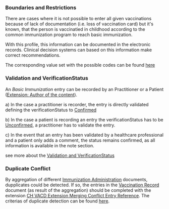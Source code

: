 ### Boundaries and Restrictions

There are cases where it is not possible to enter all given vaccinations because of lack of documentation (i.e. loss of vaccination card) but it's known, that the person is vaccinatied in childhood according to the common immunization program to reach basic immunization.

With this profile, this information can be documented in the electronic records. Clinical decision systems can based on this information make correct recommendations.

The corresponding value set with the possible codes can be found [here](ValueSet-ch-vacd-basic-immunization-vs.html)


### Validation and VerificationStatus

An *Basic Immunization* entry can be recorded by an Practitioner or a Patient ([Extension: Author of the content](http://fhir.ch/ig/ch-core/StructureDefinition/ch-ext-author)).<br>

a) In the case a practitioner is recorder, the entry is directly validated defining the verificationStatus to [Confirmed](https://hl7.org/fhir/R4/codesystem-condition-ver-status.html#condition-ver-status-confirmed)<br>

b) In the case a patient is recording an entry the verificationStatus has to be [Unconfirmed](https://hl7.org/fhir/R4/codesystem-condition-ver-status.html#condition-ver-status-unconfirmed), a practitioner has to validate the entry.

c) In the event that an entry has been validated by a healthcare professional and a patient only adds a comment, the status remains confirmed, as all information is available in the note section.

see more about the [Validation and VerificationStatus](verification-status.html)

### Duplicate Conflict

By aggregation of different [Immunization Administration](immunization-administration-document.html) documents, dupplicates could be detected. If so, the entries in the [Vaccination Record](vaccination-record-document.html) document (as result of the aggregation) should be completed with the extension [CH VACD Extension Merging Conflict Entry Reference](StructureDefinition-ch-vacd-ext-merging-conflict-entry-reference.html).
The criterias of duplicate detection can be found [here](StructureDefinition-ch-vacd-ext-merging-conflict-entry-reference.html#pastillness-medicalproblems-basicimmunization-condition).
